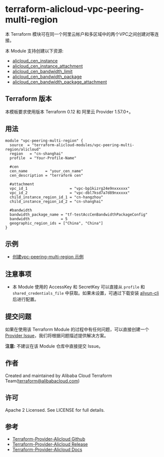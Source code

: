terraform-alicloud-vpc-peering-multi-region
=====================================================================

本 Terraform 模块可在同一个阿里云帐户和多区域中的两个VPC之间创建对等连接。

本 Module 支持创建以下资源:

* [alicloud_cen_instance](https://www.terraform.io/docs/providers/alicloud/r/cen_instance.html)
* [alicloud_cen_instance_attachment](https://www.terraform.io/docs/providers/alicloud/r/cen_instance_attachment.html)
* [alicloud_cen_bandwidth_limit](https://www.terraform.io/docs/providers/alicloud/r/cen_bandwidth_limit.html)
* [alicloud_cen_bandwidth_package](https://www.terraform.io/docs/providers/alicloud/r/cen_bandwidth_package.html)
* [alicloud_cen_bandwidth_package_attachment](https://www.terraform.io/docs/providers/alicloud/r/cen_bandwidth_package_attachment.html)

## Terraform 版本

本模板要求使用版本 Terraform 0.12 和 阿里云 Provider 1.57.0+。

## 用法

```hcl
module "vpc-peering-multi-region" {
  source  = "terraform-alicloud-modules/vpc-peering-multi-region/alicloud"
  region   = "cn-shanghai"                
  profile  = "Your-Profile-Name"

  #cen
  cen_name        = "your_cen_name"
  cen_description = "terraform cen"

  #attachment
  vpc_id_1                   = "vpc-bp1kizrg24e9nxxxxxx"
  vpc_id_2                   = "vpc-dbl7ksd7a7d89nxxxxx"
  child_instance_region_id_1 = "cn-hangzhou"
  child_instance_region_id_2 = "cn-shanghai"

  #bandwidth
  bandwidth_package_name = "tf-testAccCenBandwidthPackageConfig"
  bandwidth              = 5
  geographic_region_ids = ["China", "China"]
}
```

## 示例

* [创建vpc-peering-multi-region 示例](https://github.com/terraform-alicloud-modules/terraform-alicloud-vpc-peering-multi-region/tree/master/examples/complete)

## 注意事项

* 本 Module 使用的 AccessKey 和 SecretKey 可以直接从 `profile` 和 `shared_credentials_file` 中获取。如果未设置，可通过下载安装 [aliyun-cli](https://github.com/aliyun/aliyun-cli#installation) 后进行配置。

提交问题
------
如果在使用该 Terraform Module 的过程中有任何问题，可以直接创建一个 [Provider Issue](https://github.com/terraform-providers/terraform-provider-alicloud/issues/new)，我们将根据问题描述提供解决方案。

**注意:** 不建议在该 Module 仓库中直接提交 Issue。

作者
-------
Created and maintained by Alibaba Cloud Terraform Team(terraform@alibabacloud.com)

许可
----
Apache 2 Licensed. See LICENSE for full details.

参考
---------
* [Terraform-Provider-Alicloud Github](https://github.com/terraform-providers/terraform-provider-alicloud)
* [Terraform-Provider-Alicloud Release](https://releases.hashicorp.com/terraform-provider-alicloud/)
* [Terraform-Provider-Alicloud Docs](https://www.terraform.io/docs/providers/alicloud/index.html)
